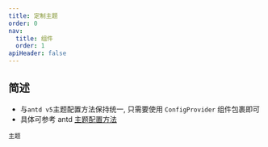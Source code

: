 ```yaml
---
title: 定制主题
order: 0
nav:
  title: 组件
  order: 1
apiHeader: false
---
```


## 简述

- 与`antd v5`主题配置方法保持统一, 只需要使用 `ConfigProvider` 组件包裹即可
- 具体可参考 antd [主题配置方法](https://ant-design.antgroup.com/docs/react/customize-theme-cn)

<code src="./demo/index.tsx">主题</code>
